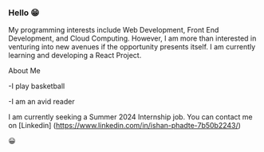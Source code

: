 ### Hello :grin:

<!--
**IshanPhadte776/IshanPhadte776** is a ✨ _special_ ✨ repository because its `README.md` (this file) appears on your GitHub profile.


-->

My programming interests include Web Development, Front End Development, and Cloud Computing. However, I am more than interested in venturing into new avenues if the opportunity presents itself. I am currently learning and developing a React Project. 

About Me

-I play basketball 

-I am an avid reader 

I am currently seeking a Summer 2024 Internship job. You can contact me on [Linkedin] (https://www.linkedin.com/in/ishan-phadte-7b50b2243/)




:grinning:
